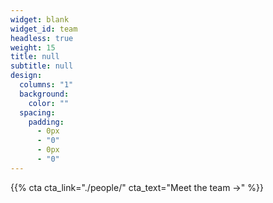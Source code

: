 ```yaml
---
widget: blank
widget_id: team
headless: true
weight: 15
title: null
subtitle: null
design:
  columns: "1"
  background:
    color: ""
  spacing:
    padding:
      - 0px
      - "0"
      - 0px
      - "0"
---
```



{{% cta cta_link="./people/" cta_text="Meet the team →" %}}